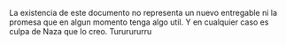 La existencia de este documento no representa un nuevo entregable ni la promesa que en algun momento tenga algo util. Y
en cualquier caso es culpa de Naza que lo creo. Tururururru